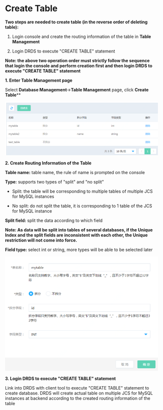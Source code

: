 # Create Table

**Two steps are needed to create table (in the reverse order of deleting table):**

1) Login console and create the routing information of the table in **Table Management**

2) Login DRDS to execute "CREATE TABLE" statement

**Note: the above two operation order must strictly follow the sequence that login the console and perform creation first and then login DRDS to execute "CREATE TABLE" statement**

**1. Enter **Table Management** page**

Select **Database Management**->**Table Management** page, click **Create Table****

![Table List](../../../../../image/DRDS/table-list.png)

**2. Create Routing Information of the Table**

**Table name:** table name, the rule of name is prompted on the console

**Type:** supports two types of "split" and "no split"

- Split: the table will be corresponding to multiple tables of multiple JCS for MySQL instances

- No split: do not split the table, it is corresponding to 1 table of the JCS for MySQL instance

**Split field:** split the data according to which field

**Note: As data will be split into tables of several databases, if the Unique Index and the split fields are inconsistent with each other, the Unique restriction will not come into force.**

**Field type:** select int or string, more types will be able to be selected later

![Create Table](../../../../../image/DRDS/create-table.png)

**3. Login DRDS to execute "CREATE TABLE" statement**

Link into DRDS with client tool to execute "CREATE TABLE" statement to create database. DRDS will create actual table on multiple JCS for MySQL instances at backend according to the created routing information of the table
